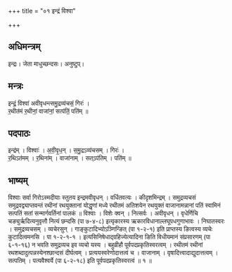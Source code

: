+++
title = "०१ इन्द्रं विश्वा"

+++
## अधिमन्त्रम्
इन्द्रः। जेता माधुच्छन्दसः। अनुष्टुप्।

## मन्त्रः
इन्द्रं॒ विश्वा॑ अवीवृधन्त्समु॒द्रव्य॑चसं॒ गिरः॑ ।  
र॒थीत॑मं र॒थीनां॒ वाजा॑नां॒ सत्प॑तिं॒ पति॑म् ॥

## पदपाठः
इन्द्र॑म् । विश्वाः॑ । अ॒वी॒वृ॒ध॒न् । स॒मु॒द्रऽव्य॑चसम् । गिरः॑ ।  
र॒थिऽत॑मम् । र॒थिना॑म् । वाजा॑नाम् । सत्ऽप॑तिम् । पति॑म् ॥

## भाष्यम्
विश्वाः सर्वा गिरोऽस्मदीयाः स्तुतय इन्द्रमवीवृधन् । वर्धितवत्यः । कीदृशमिन्द्रम् । समुद्रव्यचसं समुद्रवद्व्याप्तवन्तं रथीनां रथयुक्तानां योद्धृणां मध्ये रथीतमं अतिशयेन रथयुक्तं वाजानामन्नानां पतिं स्वामिनं सत्पतिं सतां सन्मार्गवर्तिनां पालकं ॥ विश्वाः । विशेः क्वन् । नित्सर्वः । अवीवृधन् । वृधेर्णिचि चङ्युर्ऋदित्यनुवृत्तौ नित्यं छन्दसि (पा ७-४-८) इत्यृकारस्य ऋकारविधानाल्लघूपधगुणाभावः । निघातस्वरः । समुद्रव्यचसम् । व्यचेरसुन् । गाङ्कुटादिभ्योऽञ्णिन्ङित् (पा १-२-१) इति प्राप्तस्य ङित्वस्य व्यचेः कुटादित्वमनसि । पा १-२-१-१ । इत्यसिनिषेधाद्ग्रहिज्येत्यादिना ङिति विधीयमानं संप्रसारणम् (पा ६-१-१६) न भवति समुद्रव्यच इव व्यचो यस्य । बहुव्रीहौ पूर्वपदप्रकृतिस्वरत्वम् । रथीतमं रथीनां रथशब्दादुत्पन्नस्येनश्छान्दसं दीर्घत्वम् । प्रत्ययस्वरेणोदात्तत्वं च । वाजानाम् । वृषादित्त्वादाद्युदात्तत्वम् । सत्पतिम् । पत्यवैश्वर्ये (पा ६-२-१८) इति पूर्वपदप्रकृतिस्वरत्वं ॥ १ ॥
